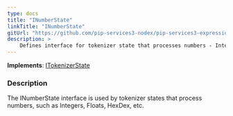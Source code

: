 ```yaml
---
type: docs
title: "INumberState"
linkTitle: "INumberState"
gitUrl: "https://github.com/pip-services3-nodex/pip-services3-expressions-nodex"
description: > 
    Defines interface for tokenizer state that processes numbers - Integers, Floats, HexDec.
---
```


**Implements**: [ITokenizerState](../itokenizer_state)

### Description

The INumberState interface is used by tokenizer states that process numbers, such as Integers, Floats, HexDex, etc.
